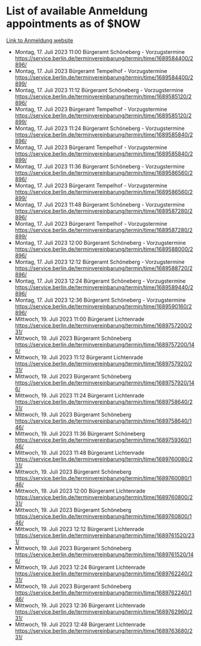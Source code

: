 # List of available Anmeldung appointments as of $NOW
[Link to Anmeldung website](https://service.berlin.de/terminvereinbarung/termin/tag.php?termin=1&anliegen[]=120686&dienstleisterlist=122210,122217,327316,122219,327312,122227,327314,122231,327346,122243,327348,122254,122252,329742,122260,329745,122262,329748,122271,327278,122273,327274,122277,327276,330436,122280,327294,122282,327290,122284,327292,122291,327270,122285,327266,122286,327264,122296,327268,150230,329760,122297,327286,122294,327284,122312,329763,122314,329775,122304,327330,122311,327334,122309,327332,317869,122281,327352,122279,329772,122283,122276,327324,122274,327326,122267,329766,122246,327318,122251,327320,122257,327322,122208,327298,122226,327300&herkunft=http%3A%2F%2Fservice.berlin.de%2Fdienstleistung%2F120686%2F)
- Montag, 17. Juli 2023 11:00 Bürgeramt Schöneberg - Vorzugstermine https://service.berlin.de/terminvereinbarung/termin/time/1689584400/2896/
- Montag, 17. Juli 2023  Bürgeramt Tempelhof - Vorzugstermine https://service.berlin.de/terminvereinbarung/termin/time/1689584400/2899/
- Montag, 17. Juli 2023 11:12 Bürgeramt Schöneberg - Vorzugstermine https://service.berlin.de/terminvereinbarung/termin/time/1689585120/2896/
- Montag, 17. Juli 2023  Bürgeramt Tempelhof - Vorzugstermine https://service.berlin.de/terminvereinbarung/termin/time/1689585120/2899/
- Montag, 17. Juli 2023 11:24 Bürgeramt Schöneberg - Vorzugstermine https://service.berlin.de/terminvereinbarung/termin/time/1689585840/2896/
- Montag, 17. Juli 2023  Bürgeramt Tempelhof - Vorzugstermine https://service.berlin.de/terminvereinbarung/termin/time/1689585840/2899/
- Montag, 17. Juli 2023 11:36 Bürgeramt Schöneberg - Vorzugstermine https://service.berlin.de/terminvereinbarung/termin/time/1689586560/2896/
- Montag, 17. Juli 2023  Bürgeramt Tempelhof - Vorzugstermine https://service.berlin.de/terminvereinbarung/termin/time/1689586560/2899/
- Montag, 17. Juli 2023 11:48 Bürgeramt Schöneberg - Vorzugstermine https://service.berlin.de/terminvereinbarung/termin/time/1689587280/2896/
- Montag, 17. Juli 2023  Bürgeramt Tempelhof - Vorzugstermine https://service.berlin.de/terminvereinbarung/termin/time/1689587280/2899/
- Montag, 17. Juli 2023 12:00 Bürgeramt Schöneberg - Vorzugstermine https://service.berlin.de/terminvereinbarung/termin/time/1689588000/2896/
- Montag, 17. Juli 2023 12:12 Bürgeramt Schöneberg - Vorzugstermine https://service.berlin.de/terminvereinbarung/termin/time/1689588720/2896/
- Montag, 17. Juli 2023 12:24 Bürgeramt Schöneberg - Vorzugstermine https://service.berlin.de/terminvereinbarung/termin/time/1689589440/2896/
- Montag, 17. Juli 2023 12:36 Bürgeramt Schöneberg - Vorzugstermine https://service.berlin.de/terminvereinbarung/termin/time/1689590160/2896/
- Mittwoch, 19. Juli 2023 11:00 Bürgeramt Lichtenrade https://service.berlin.de/terminvereinbarung/termin/time/1689757200/231/
- Mittwoch, 19. Juli 2023  Bürgeramt Schöneberg https://service.berlin.de/terminvereinbarung/termin/time/1689757200/146/
- Mittwoch, 19. Juli 2023 11:12 Bürgeramt Lichtenrade https://service.berlin.de/terminvereinbarung/termin/time/1689757920/231/
- Mittwoch, 19. Juli 2023  Bürgeramt Schöneberg https://service.berlin.de/terminvereinbarung/termin/time/1689757920/146/
- Mittwoch, 19. Juli 2023 11:24 Bürgeramt Lichtenrade https://service.berlin.de/terminvereinbarung/termin/time/1689758640/231/
- Mittwoch, 19. Juli 2023  Bürgeramt Schöneberg https://service.berlin.de/terminvereinbarung/termin/time/1689758640/146/
- Mittwoch, 19. Juli 2023 11:36 Bürgeramt Schöneberg https://service.berlin.de/terminvereinbarung/termin/time/1689759360/146/
- Mittwoch, 19. Juli 2023 11:48 Bürgeramt Lichtenrade https://service.berlin.de/terminvereinbarung/termin/time/1689760080/231/
- Mittwoch, 19. Juli 2023  Bürgeramt Schöneberg https://service.berlin.de/terminvereinbarung/termin/time/1689760080/146/
- Mittwoch, 19. Juli 2023 12:00 Bürgeramt Lichtenrade https://service.berlin.de/terminvereinbarung/termin/time/1689760800/231/
- Mittwoch, 19. Juli 2023  Bürgeramt Schöneberg https://service.berlin.de/terminvereinbarung/termin/time/1689760800/146/
- Mittwoch, 19. Juli 2023 12:12 Bürgeramt Lichtenrade https://service.berlin.de/terminvereinbarung/termin/time/1689761520/231/
- Mittwoch, 19. Juli 2023  Bürgeramt Schöneberg https://service.berlin.de/terminvereinbarung/termin/time/1689761520/146/
- Mittwoch, 19. Juli 2023 12:24 Bürgeramt Lichtenrade https://service.berlin.de/terminvereinbarung/termin/time/1689762240/231/
- Mittwoch, 19. Juli 2023  Bürgeramt Schöneberg https://service.berlin.de/terminvereinbarung/termin/time/1689762240/146/
- Mittwoch, 19. Juli 2023 12:36 Bürgeramt Lichtenrade https://service.berlin.de/terminvereinbarung/termin/time/1689762960/231/
- Mittwoch, 19. Juli 2023 12:48 Bürgeramt Lichtenrade https://service.berlin.de/terminvereinbarung/termin/time/1689763680/231/
